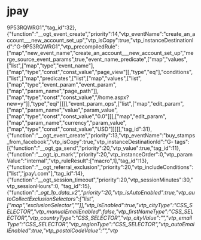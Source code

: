# jpay
9P53RQWRG1","tag_id":32},{"function":"__ogt_event_create","priority":14,"vtp_eventName":"create_an_account___new_account_set_up","vtp_isCopy":true,"vtp_instanceDestinationId":"G-9P53RQWRG1","vtp_precompiledRule":["map","new_event_name","create_an_account___new_account_set_up","merge_source_event_params",true,"event_name_predicate",["map","values",["list",["map","type","event_name"],["map","type","const","const_value","page_view"]],"type","eq"],"conditions",["list",["map","predicates",["list",["map","values",["list",["map","type","event_param","event_param",["map","param_name","page_path"]],["map","type","const","const_value","\/home.aspx?new=y"]],"type","eqi"]]]],"event_param_ops",["list",["map","edit_param",["map","param_name","value","param_value",["map","type","const","const_value","0.0"]]],["map","edit_param",["map","param_name","currency","param_value",["map","type","const","const_value","USD"]]]]],"tag_id":31},{"function":"__ogt_event_create","priority":13,"vtp_eventName":"buy_stamps_from_facebook","vtp_isCopy":true,"vtp_instanceDestinationId":"G-
tags":[{"function":"__ogt_ga_send","priority":20,"vtp_value":true,"tag_id":11},{"function":"__ogt_ip_mark","priority":20,"vtp_instanceOrder":0,"vtp_paramValue":"internal","vtp_ruleResult":["macro",1],"tag_id":13},{"function":"__ogt_referral_exclusion","priority":20,"vtp_includeConditions":["list","jpay\\.com"],"tag_id":14},{"function":"__ogt_session_timeout","priority":20,"vtp_sessionMinutes":30,"vtp_sessionHours":0,  "tag_id":15},{"function":"__ogt_1p_data_v2","priority":20,"vtp_isAutoEnabled":true,"vtp_autoCollectExclusionSelectors":["list",["map","exclusionSelector",""]],"vtp_isEnabled":true,"vtp_cityType":"CSS_SELECTOR","vtp_manualEmailEnabled":false,"vtp_firstNameType":"CSS_SELECTOR","vtp_countryType":"CSS_SELECTOR","vtp_cityValue":"","vtp_emailType":"CSS_SELECTOR","vtp_regionType":"CSS_SELECTOR","vtp_autoEmailEnabled":true,"vtp_postalCodeValue":"","vtp_ 
